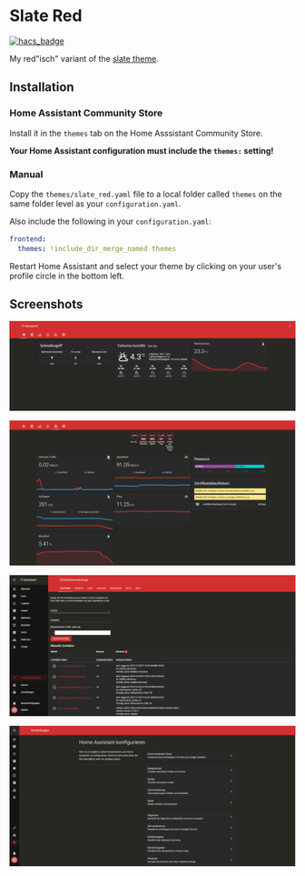 # Slate Red

[![hacs_badge](https://img.shields.io/badge/HACS-default-orange.svg)](https://github.com/custom-components/hacs)

My red"isch" variant of the [slate theme](https://github.com/seangreen2/slate_theme).

## Installation

### Home Assistant Community Store

Install it in the `themes` tab on the Home Asssistant Community Store.

__Your Home Assistant configuration must include the `themes:` setting!__

### Manual

Copy the `themes/slate_red.yaml` file to a local folder called `themes` on the same folder level as your `configuration.yaml`.

Also include the following in your `configuration.yaml`:

```yaml
frontend:
  themes: !include_dir_merge_named themes
```
  
Restart Home Assistant and select your theme by clicking on your user's profile circle in the bottom left.

## Screenshots

![Lovelace](https://raw.githubusercontent.com/Poeschl/slate_red/master/assets/lovelace1.png)

![Lovelace](https://raw.githubusercontent.com/Poeschl/slate_red/master/assets/lovelace2.png)

![Lovelace](https://raw.githubusercontent.com/Poeschl/slate_red/master/assets/devtools.png)

![Lovelace](https://raw.githubusercontent.com/Poeschl/slate_red/master/assets/settings.png)

